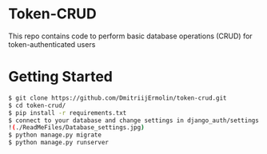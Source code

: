 # Token-CRUD
This repo contains code to perform basic database operations (CRUD) for token-authenticated users

# Getting Started

```sh
$ git clone https://github.com/DmitriijErmolin/token-crud.git
$ cd token-crud/
$ pip install -r requirements.txt
$ connect to your database and change settings in django_auth/settings.py
!(./ReadMeFiles/Database_settings.jpg)
$ python manage.py migrate
$ python manage.py runserver
```
